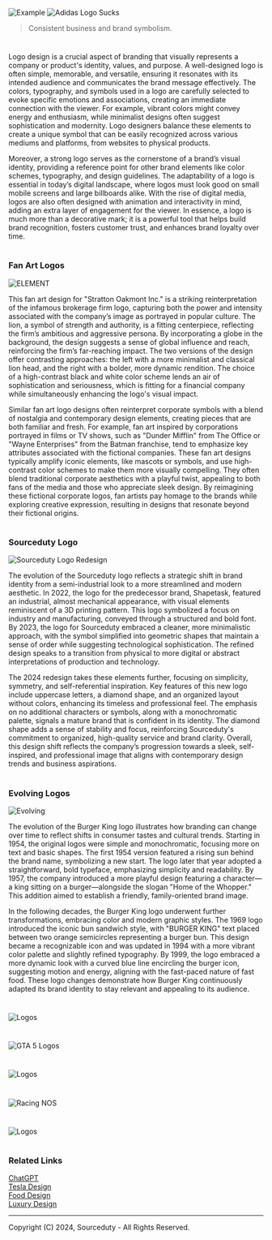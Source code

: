 ![Example](https://github.com/user-attachments/assets/8a9cb80b-1b40-4284-ad7f-430b1ac4e974)
![Adidas Logo Sucks](https://github.com/user-attachments/assets/aae652e7-85c4-45ff-bd1e-a95f5267e15c)

> Consistent business and brand symbolism.

#

Logo design is a crucial aspect of branding that visually represents a company or product's identity, values, and purpose. A well-designed logo is often simple, memorable, and versatile, ensuring it resonates with its intended audience and communicates the brand message effectively. The colors, typography, and symbols used in a logo are carefully selected to evoke specific emotions and associations, creating an immediate connection with the viewer. For example, vibrant colors might convey energy and enthusiasm, while minimalist designs often suggest sophistication and modernity. Logo designers balance these elements to create a unique symbol that can be easily recognized across various mediums and platforms, from websites to physical products.

Moreover, a strong logo serves as the cornerstone of a brand’s visual identity, providing a reference point for other brand elements like color schemes, typography, and design guidelines. The adaptability of a logo is essential in today’s digital landscape, where logos must look good on small mobile screens and large billboards alike. With the rise of digital media, logos are also often designed with animation and interactivity in mind, adding an extra layer of engagement for the viewer. In essence, a logo is much more than a decorative mark; it is a powerful tool that helps build brand recognition, fosters customer trust, and enhances brand loyalty over time.

#
### Fan Art Logos

![ELEMENT](https://github.com/user-attachments/assets/e25932a4-aaff-4a7c-819a-eedf14bd938e)

This fan art design for "Stratton Oakmont Inc." is a striking reinterpretation of the infamous brokerage firm logo, capturing both the power and intensity associated with the company’s image as portrayed in popular culture. The lion, a symbol of strength and authority, is a fitting centerpiece, reflecting the firm’s ambitious and aggressive persona. By incorporating a globe in the background, the design suggests a sense of global influence and reach, reinforcing the firm’s far-reaching impact. The two versions of the design offer contrasting approaches: the left with a more minimalist and classical lion head, and the right with a bolder, more dynamic rendition. The choice of a high-contrast black and white color scheme lends an air of sophistication and seriousness, which is fitting for a financial company while simultaneously enhancing the logo's visual impact.

Similar fan art logo designs often reinterpret corporate symbols with a blend of nostalgia and contemporary design elements, creating pieces that are both familiar and fresh. For example, fan art inspired by corporations portrayed in films or TV shows, such as "Dunder Mifflin" from The Office or "Wayne Enterprises" from the Batman franchise, tend to emphasize key attributes associated with the fictional companies. These fan art designs typically amplify iconic elements, like mascots or symbols, and use high-contrast color schemes to make them more visually compelling. They often blend traditional corporate aesthetics with a playful twist, appealing to both fans of the media and those who appreciate sleek design. By reimagining these fictional corporate logos, fan artists pay homage to the brands while exploring creative expression, resulting in designs that resonate beyond their fictional origins.

#
### Sourceduty Logo

![Sourceduty Logo Redesign](https://github.com/user-attachments/assets/824cb408-a40b-48ed-8db1-9c60f7f1142b)

The evolution of the Sourceduty logo reflects a strategic shift in brand identity from a semi-industrial look to a more streamlined and modern aesthetic. In 2022, the logo for the predecessor brand, Shapetask, featured an industrial, almost mechanical appearance, with visual elements reminiscent of a 3D printing pattern. This logo symbolized a focus on industry and manufacturing, conveyed through a structured and bold font. By 2023, the logo for Sourceduty embraced a cleaner, more minimalistic approach, with the symbol simplified into geometric shapes that maintain a sense of order while suggesting technological sophistication. The refined design speaks to a transition from physical to more digital or abstract interpretations of production and technology.

The 2024 redesign takes these elements further, focusing on simplicity, symmetry, and self-referential inspiration. Key features of this new logo include uppercase letters, a diamond shape, and an organized layout without colors, enhancing its timeless and professional feel. The emphasis on no additional characters or symbols, along with a monochromatic palette, signals a mature brand that is confident in its identity. The diamond shape adds a sense of stability and focus, reinforcing Sourceduty's commitment to organized, high-quality service and brand clarity. Overall, this design shift reflects the company’s progression towards a sleek, self-inspired, and professional image that aligns with contemporary design trends and business aspirations.

#
### Evolving Logos

![Evolving](https://github.com/user-attachments/assets/7b15a3e4-b2e9-400f-870a-44f17afaa408)

The evolution of the Burger King logo illustrates how branding can change over time to reflect shifts in consumer tastes and cultural trends. Starting in 1954, the original logos were simple and monochromatic, focusing more on text and basic shapes. The first 1954 version featured a rising sun behind the brand name, symbolizing a new start. The logo later that year adopted a straightforward, bold typeface, emphasizing simplicity and readability. By 1957, the company introduced a more playful design featuring a character—a king sitting on a burger—alongside the slogan "Home of the Whopper." This addition aimed to establish a friendly, family-oriented brand image.

In the following decades, the Burger King logo underwent further transformations, embracing color and modern graphic styles. The 1969 logo introduced the iconic bun sandwich style, with "BURGER KING" text placed between two orange semicircles representing a burger bun. This design became a recognizable icon and was updated in 1994 with a more vibrant color palette and slightly refined typography. By 1999, the logo embraced a more dynamic look with a curved blue line encircling the burger icon, suggesting motion and energy, aligning with the fast-paced nature of fast food. These logo changes demonstrate how Burger King continuously adapted its brand identity to stay relevant and appealing to its audience.

#
![Logos](https://github.com/user-attachments/assets/38a74986-5ab6-49ae-8be2-35e91f2c7d09)
#
![GTA 5 Logos](https://github.com/user-attachments/assets/4e9fd2e3-cfb8-41be-a8a9-192911dd4079)
#
![Logos](https://github.com/user-attachments/assets/9fd9d908-9f7f-41f0-98f5-a9812ddfb83d)
#
![Racing NOS](https://github.com/user-attachments/assets/2188985a-14fb-49c1-bf51-e3f27bcf7bf9)
#
![Logos](https://github.com/user-attachments/assets/a450d30d-f82c-49c7-868f-c39659537c61)

#
### Related Links

[ChatGPT](https://github.com/sourceduty/ChatGPT)
<br>
[Tesla Design](https://github.com/sourceduty/Tesla_Design)
<br>
[Food Design](https://github.com/sourceduty/Food_Design)
<br>
[Luxury Design](https://github.com/sourceduty/Luxury_Design)

***
Copyright (C) 2024, Sourceduty - All Rights Reserved.

